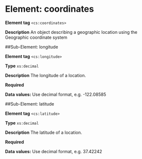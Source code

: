 # Element: coordinates

**Element tag** `<cs:coordinates>`

**Description** An object describing a geographic location using the Geographic coordinate system


##Sub-Element: longitude

**Element tag** `<cs:longitude>`

**Type** `xs:decimal`

**Description** The longitude of a location. 

**Required**	

**Data values:**  Use decimal format, e.g. -122.08585



##Sub-Element: latitude

**Element tag** `<cs:latitude>`

**Type** `xs:decimal`

**Description** The latitude of a location. 

**Required**

**Data values:**  Use decimal format, e.g. 37.42242
